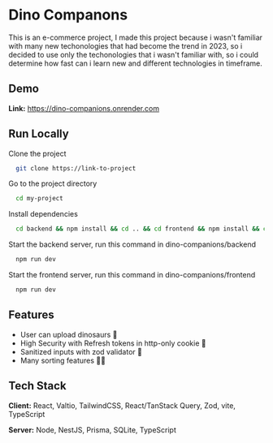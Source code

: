 
# Dino Companons

This is an e-commerce project, I made this project because i wasn't familiar with many new techonologies that had become the trend in 2023, so i decided to use only the techonologies that i wasn't familiar with, so i could determine how fast can i learn new and different technologies in timeframe.




## Demo
**Link:** 
https://dino-companions.onrender.com


## Run Locally

Clone the project

```bash
  git clone https://link-to-project
```

Go to the project directory

```bash
  cd my-project
```

Install dependencies

```bash
  cd backend && npm install && cd .. && cd frontend && npm install && cd ..
```

Start the backend server, run this command in dino-companions/backend

```bash
  npm run dev
```

Start the frontend server, run this command in dino-companions/frontend

```bash
  npm run dev
```

## Features

- User can upload dinosaurs 🦖
- High Security with Refresh tokens in http-only cookie 🔏
- Sanitized inputs with zod validator 📝
- Many sorting features 🧙‍♂️


## Tech Stack

**Client:** React, Valtio, TailwindCSS, React/TanStack Query, Zod, vite, TypeScript

**Server:** Node, NestJS, Prisma, SQLite, TypeScript

